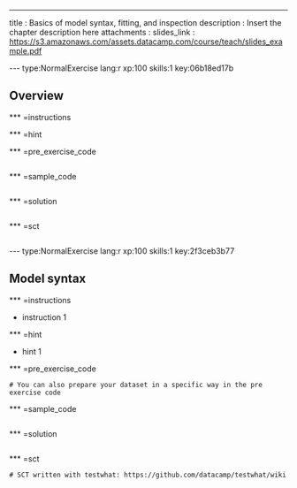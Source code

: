 ---
title       : Basics of model syntax, fitting, and inspection
description : Insert the chapter description here
attachments :
  slides_link : https://s3.amazonaws.com/assets.datacamp.com/course/teach/slides_example.pdf

--- type:NormalExercise lang:r xp:100 skills:1 key:06b18ed17b
## Overview

*** =instructions

*** =hint

*** =pre_exercise_code
```{r}

```

*** =sample_code
```{r}

```

*** =solution
```{r}

```

*** =sct
```{r}

```

--- type:NormalExercise lang:r xp:100 skills:1 key:2f3ceb3b77
## Model syntax

*** =instructions
- instruction 1

*** =hint
- hint 1

*** =pre_exercise_code
```{r}
# You can also prepare your dataset in a specific way in the pre exercise code
```

*** =sample_code
```{r}

```

*** =solution
```{r}
```

*** =sct
```{r}
# SCT written with testwhat: https://github.com/datacamp/testwhat/wiki
```
